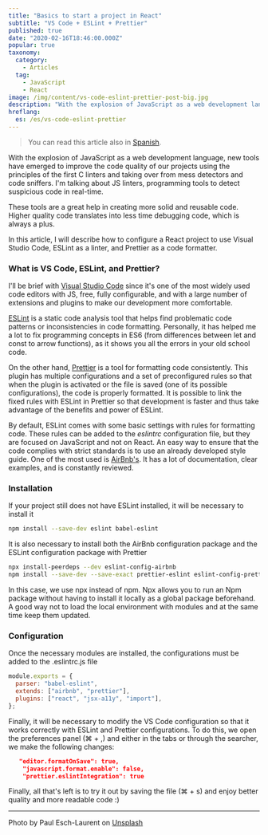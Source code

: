 ```yaml
---
title: "Basics to start a project in React"
subtitle: "VS Code + ESLint + Prettier"
published: true
date: "2020-02-16T18:46:00.000Z"
popular: true
taxonomy:
  category:
    - Articles
  tag:
    - JavaScript
    - React
image: /img/content/vs-code-eslint-prettier-post-big.jpg
description: "With the explosion of JavaScript as a web development language, new tools have emerged to improve the code quality of our projects."
hreflang:
  es: /es/vs-code-eslint-prettier
---
```


> You can read this article also in [Spanish](/es/vs-code-eslint-prettier).

With the explosion of JavaScript as a web development language, new tools have emerged to improve the code quality of our projects using the principles of the first C linters and taking over from mess detectors and code sniffers. I'm talking about JS linters, programming tools to detect suspicious code in real-time.

These tools are a great help in creating more solid and reusable code. Higher quality code translates into less time debugging code, which is always a plus.

In this article, I will describe how to configure a React project to use Visual Studio Code, ESLint as a linter, and Prettier as a code formatter.

### What is VS Code, ESLint, and Prettier?

I'll be brief with [Visual Studio Code](https://code.visualstudio.com/) since it's one of the most widely used code editors with JS, free, fully configurable, and with a large number of extensions and plugins to make our development more comfortable.

[ESLint](https://eslint.org/) is a static code analysis tool that helps find problematic code patterns or inconsistencies in code formatting. Personally, it has helped me a lot to fix programming concepts in ES6 (from differences between let and const to arrow functions), as it shows you all the errors in your old school code.

On the other hand, [Prettier](https://prettier.io/) is a tool for formatting code consistently. This plugin has multiple configurations and a set of preconfigured rules so that when the plugin is activated or the file is saved (one of its possible configurations), the code is properly formatted. It is possible to link the fixed rules with ESLint in Prettier so that development is faster and thus take advantage of the benefits and power of ESLint.

By default, ESLint comes with some basic settings with rules for formatting code. These rules can be added to the _eslintrc_ configuration file, but they are focused on JavaScript and not on React. An easy way to ensure that the code complies with strict standards is to use an already developed style guide. One of the most used is [AirBnb's](https://github.com/airbnb/javascript/tree/master/packages/eslint-config-airbnb). It has a lot of documentation, clear examples, and is constantly reviewed.

### Installation

If your project still does not have ESLint installed, it will be necessary to install it

```bash
npm install --save-dev eslint babel-eslint
```

It is also necessary to install both the AirBnb configuration package and the ESLint configuration package with Prettier

```bash
npx install-peerdeps --dev eslint-config-airbnb
npm install --save-dev --save-exact prettier-eslint eslint-config-prettier
```

In this case, we use npx instead of npm. Npx allows you to run an Npm package without having to install it locally as a global package beforehand. A good way not to load the local environment with modules and at the same time keep them updated.

### Configuration

Once the necessary modules are installed, the configurations must be added to the .eslintrc.js file

```javascript
module.exports = {
  parser: "babel-eslint",
  extends: ["airbnb", "prettier"],
  plugins: ["react", "jsx-a11y", "import"],
};
```

Finally, it will be necessary to modify the VS Code configuration so that it works correctly with ESLint and Prettier configurations. To do this, we open the preferences panel (⌘ + ,) and either in the tabs or through the searcher, we make the following changes:

```json
   "editor.formatOnSave": true,
    "javascript.format.enable": false,
    "prettier.eslintIntegration": true
```

Finally, all that's left is to try it out by saving the file (⌘ + s) and enjoy better quality and more readable code :)

---

Photo by Paul Esch-Laurent on [Unsplash](https://unsplash.com/)
